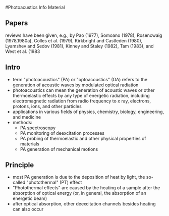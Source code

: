 #Photoacustics Info Material
## Papers
reviews have been given, e.g., by Pao (1977), Somoano (1978), Rosencwaig (1978,1980a), Colles et al. (1979), Kirkbright and Castleden (1980), Lyamshev and Sedov (1981), Kinney and Staley (1982), Tam (1983), and West et al. (1983

## Intro
- term "photoacoustics" (PA) or "optoacoustics" (OA) refers to the generation of acoustic waves by modulated optical radiation
- photoacoustics can mean the generation of acoustic waves or other thermoelastic effects by any type of energetic radiation, including electromagnetic radiation from radio frequency to x ray, electrons, protons, ions, and other particles
- applications in various fields of physics, chemistry, biology, engineering, and medicine
- methods: 
	- PA spectroscopy
	- PA monitoring of deexcitation processes
	- PA probing of thermoelastic and other physical properties of materials
	- PA generation of mechanical motions

## Principle

- most PA generation is due to the deposition of heat by light, the so-called "photothermal" (PT) effect
- "Photothermal effects" are caused by the heating of a sample after the absorption of optical energy (or, in general, the absorption of an energetic beam)
- after optical absorption, other deexcitation channels besides heating can also occur
